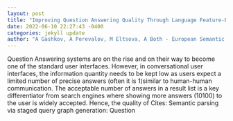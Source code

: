 ```yaml
--- 
layout: post 
title: "Improving Question Answering Quality Through Language Feature-Based SPARQL Query Candidate Validation" 
date: 2022-06-10 22:27:43 -0400 
categories: jekyll update 
author: "A Gashkov, A Perevalov, M Eltsova, A Both - European Semantic Web Conference, 2022" 
--- 
```

Question Answering systems are on the rise and on their way to become one of the standard user interfaces. However, in conversational user interfaces, the information quantity needs to be kept low as users expect a limited number of precise answers (often it is 1)similar to human-human communication. The acceptable number of answers in a result list is a key differentiator from search engines where showing more answers (10100) to the user is widely accepted. Hence, the quality of Cites: Semantic parsing via staged query graph generation: Question